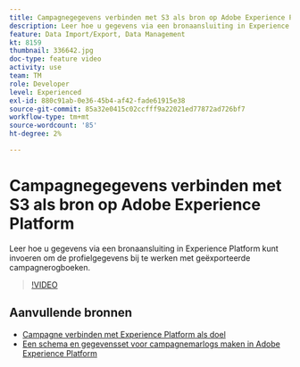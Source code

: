 ```yaml
---
title: Campagnegegevens verbinden met S3 als bron op Adobe Experience Platform
description: Leer hoe u gegevens via een bronaansluiting in Experience Platform kunt invoeren om de profielgegevens bij te werken met geëxporteerde campagnerogboeken.
feature: Data Import/Export, Data Management
kt: 8159
thumbnail: 336642.jpg
doc-type: feature video
activity: use
team: TM
role: Developer
level: Experienced
exl-id: 880c91ab-0e36-45b4-af42-fade61915e38
source-git-commit: 85a32e0415c02ccfff9a22021ed77872ad726bf7
workflow-type: tm+mt
source-wordcount: '85'
ht-degree: 2%

---
```


# Campagnegegevens verbinden met S3 als bron op Adobe Experience Platform

Leer hoe u gegevens via een bronaansluiting in Experience Platform kunt invoeren om de profielgegevens bij te werken met geëxporteerde campagnerogboeken.

>[!VIDEO](https://video.tv.adobe.com/v/336642?quality=12)

## Aanvullende bronnen

* [Campagne verbinden met Experience Platform als doel](/help/tutorial-integrate-with-experience-platform/connect-campaign-to-experience-platform-as-destination.md)
* [Een schema en gegevensset voor campagnemarlogs maken in Adobe Experience Platform](/help/tutorial-integrate-with-experience-platform/create-a-campaign-logs-schema-and-dataset-in-experience-platform.md)
